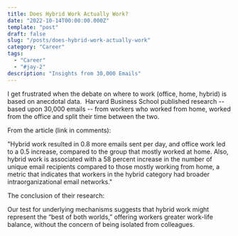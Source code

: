 ```yaml
---
title: Does Hybrid Work Actually Work?
date: "2022-10-14T00:00:00.000Z"
template: "post"
draft: false
slug: "/posts/does-hybrid-work-actually-work"
category: "Career"
tags:
  - "Career"
  - "#jay-2"
description: "Insights from 30,000 Emails"
---
```



I get frustrated when the debate on where to work (office, home, hybrid) is based on anecdotal data.  Harvard Business School published research -- based upon 30,000 emails -- from workers who worked from home, worked from the office and split their time between the two.

From the article (link in comments):

"Hybrid work resulted in 0.8 more emails sent per day, and office work led to a 0.5 increase, compared to the group that mostly worked at home. Also, hybrid work is associated with a 58 percent increase in the number of unique email recipients compared to those mostly working from home, a metric that indicates that workers in the hybrid category had broader intraorganizational email networks."

The conclusion of their research:

Our test for underlying mechanisms suggests that hybrid work might represent the “best of both worlds,” offering workers greater work-life balance, without the concern of being isolated from colleagues.
